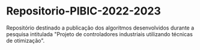 # Repositorio-PIBIC-2022-2023
Repositório destinado a publicação dos algoritmos desenvolvidos durante a pesquisa intitulada "Projeto de controladores industriais utilizando técnicas de otimização".
